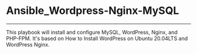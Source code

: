 # Ansible_Wordpress-Nginx-MySQL
-----------------------------------
This playbook will install and configure MySQL, WordPress, Nginx, and PHP-FPM.
It's based on How to Install WordPress on Ubuntu 20.04LTS and WordPress Nginx.
